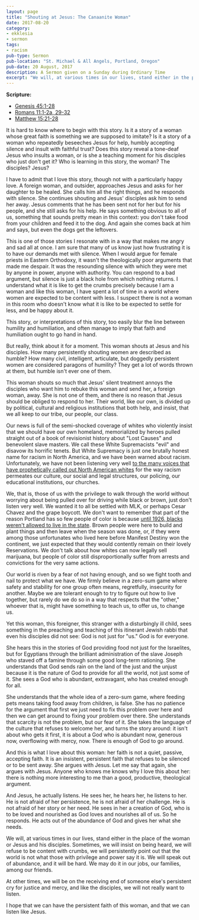 ```yaml
---
layout: page
title: "Shouting at Jesus: The Canaanite Woman"
date: 2017-08-20
category:
- ekklesia
- sermon
tags:
- racism
pub-type: Sermon
pub-location: "St. Michael & All Angels, Portland, Oregon"
pub-date: 20 August, 2017
description: A Sermon given on a Sunday during Ordinary Time
excerpt: "We will, at various times in our lives, stand either in the place of the woman or Jesus and his disciples. Sometimes, we will insist on being heard, we will refuse to be content with crumbs, we will persistently point out that the world is not what those with privilege and power say it is. We will speak out of abundance, and it will be hard. We may do it in our jobs, our families, among our friends. At other times, we will be on the receiving end of someone else's persistent cry for justice and mercy, and like the disciples, we will not really want to listen."
---
```

**Scripture:**
<ul>
<li><a href="http://bible.oremus.org/?passage=Genesis+45:1-28&vnum=yes&version=nrsv">Genesis 45:1-28</a></li>
<li><a href="http://bible.oremus.org/?passage=Romans+11:1-32&vnum=yes&version=nrsv">Romans 11:1-2a, 29-32</a></li>
<li><a href="http://bible.oremus.org/?passage=Matthew+15:21-28&vnum=yes&version=nrsv">Matthew 15:21-28</a></li>
</ul>

It is hard to know where to begin with this story. Is it a story of a woman whose great faith is something we are supposed to imitate? Is it a story of a woman who repeatedly beseeches Jesus for help, humbly accepting silence and insult with faithful trust? Does this story reveal a tone-deaf Jesus who insults a woman, or is she a teaching moment for his disciples who just don't get it? Who is learning in this story, the woman? The disciples? Jesus?

I have to admit that I love this story, though not with a particularly happy love. A foreign woman, and outsider, approaches Jesus and asks for her daughter to be healed. She calls him all the right things, and he responds with silence. She continues shouting and Jesus' disciples ask him to send her away. Jesus comments that he has been sent not for her but for his people, and she still asks for his help. He says something obvious to all of us, something that sounds pretty mean in this context: you don't take food from your children and feed it to the dog. And again she comes back at him and says, but even the dogs get the leftovers.

This is one of those stories I resonate with in a way that makes me angry and sad all at once. I am sure that many of us know just how frustrating it is to have our demands met with silence. When I would argue for female priests in Eastern Orthodoxy, it wasn't the theologically poor arguments that made me despair. It was the resounding silence with which they were met by anyone in power, anyone with authority. You can respond to a bad argument, but silence is just a black hole from which nothing returns. I understand what it is like to get the crumbs precisely because I am a woman and like this woman, I have spent a lot of time in a world where women are expected to be content with less. I suspect there is not a woman in this room who doesn't know what it is like to be expected to settle for less, and be happy about it.

This story, or interpretations of this story, too easily blur the line between humility and humiliation, and often manage to imply that faith and humiliation ought to go hand in hand.

But really, think about it for a moment. This woman shouts at Jesus and his disciples. How many persistently shouting women are described as humble? How many civil, intelligent, articulate, but doggedly persistent women are considered paragons of humility? They get a lot of words thrown at them, but humble isn't ever one of them.

This woman shouts so much that Jesus' silent treatment annoys the disciples who want him to rebuke this woman and send her, a foreign woman, away. She is not one of them, and there is no reason that Jesus should be obliged to respond to her. Their world, like our own, is divided up by political, cultural and religious institutions that both help, and insist, that we all keep to our tribe, our people, our class.

Our news is full of the semi-shocked coverage of whites who violently insist that we should have our own homeland, memorialized by heroes pulled straight out of a book of revisionist history about "Lost Causes" and benevolent slave masters. We call these White Supremacists "evil" and disavow its horrific tenets. But White Supremacy is just one brutally honest name for racism in North America, and we have been warned about racism. Unfortunately, we have not been listening very well <a href="https://www.nypl.org/blog/2015/10/23/ta-nehisi-coates-reading-list">to the many voices that have prophetically called out North American whites</a> for the way racism permeates our culture, our social and legal structures, our policing, our educational institutions, our churches.

We, that is, those of us with the privilege to walk through the world without worrying about being pulled over for driving while black or brown, just don't listen very well. We wanted it to all be settled with MLK, or perhaps Cesar Chavez and the grape boycott. We don't want to remember that part of the reason Portland has so few people of color is because <a href="http://gizmodo.com/oregon-was-founded-as-a-racist-utopia-1539567040">until 1926, blacks weren't allowed to live in the state</a>. Brown people were here to build and plant things and then leave when the season was done, or, if they were among those unfortunates who lived here before Manifest Destiny won the continent, we just expected that they would contently remain on their lovely Reservations. We don't talk about how whites can now legally sell marijuana, but people of color still disproportionally suffer from arrests and convictions for the very same actions.

Our world is riven by a fear of not having enough, and so we fight tooth and nail to protect what we have. We firmly believe in a zero-sum game where safety and stability for one group often means, regretfully, insecurity for another. Maybe we are tolerant enough to try to figure out how to live together, but rarely do we do so in a way that respects that the "other," whoever that is, might have something to teach us, to offer us, to change us.

Yet this woman, this foreigner, this stranger with a disturbingly ill child, sees something in the preaching and teaching of this itinerant Jewish rabbi that even his disciples did not see: God is not just for "us." God is for everyone.

She hears this in the stories of God providing food not just for the Israelites, but for Egyptians through the brilliant administration of the slave Joseph who staved off a famine through some good long-term rationing. She understands that God sends rain on the land of the just and the unjust because it is the nature of God to provide for all the world, not just some of it. She sees a God who is abundant, extravagant, who has created enough for all.

She understands that the whole idea of a zero-sum game, where feeding pets means taking food away from children, is false. She has no patience for the argument that first we just need to fix this problem over here and then we can get around to fixing your problem over there. She understands that scarcity is not the problem, but our fear of it. She takes the language of the culture that refuses to welcome her, and turns the story around: it isn't about who gets it first, it is about a God who is abundant now, generous now, overflowing with mercy, now. There is enough of God to go around.

And this is what I love about this woman: her faith is not a quiet, passive, accepting faith. It is an insistent, persistent faith that refuses to be silenced or to be sent away. She argues with Jesus. Let me say that again, she argues with Jesus. Anyone who knows me knows why I love this about her: there is nothing more interesting to me than a good, productive, theological argument.

And Jesus, he actually listens. He sees her, he hears her, he listens to her. He is not afraid of her persistence, he is not afraid of her challenge. He is not afraid of her story or her need. He sees in her a creation of God, who is to be loved and nourished as God loves and nourishes all of us. So he responds. He acts out of the abundance of God and gives her what she needs.

We will, at various times in our lives, stand either in the place of the woman or Jesus and his disciples. Sometimes, we will insist on being heard, we will refuse to be content with crumbs, we will persistently point out that the world is not what those with privilege and power say it is. We will speak out of abundance, and it will be hard. We may do it in our jobs, our families, among our friends.

At other times, we will be on the receiving end of someone else's persistent cry for justice and mercy, and like the disciples, we will not really want to listen.

I hope that we can have the persistent faith of this woman, and that we can listen like Jesus.
